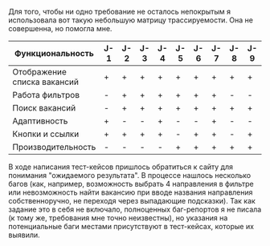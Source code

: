 Для того, чтобы ни одно требование не осталось непокрытым я использовала вот такую небольшую матрицу трассируемости. Она не совершенна, но помогла мне.

| Функциональность            | J-1  | J-2 | J-3 | J-4 | J-5 | J-6 | J-7 | J-8 | J-9 | J-10 |
| --------------------------- | --- | --- | --- | --- | --- | --- | --- | --- | --- | ---- |
| Отображение списĸа ваĸансий | +   | +   | +   | +   | +   | +   | +   | +   | +   | +    |
| Работа фильтров             | -   | +   | +   | +   | +   | +   | +   | -   | -   | -    |
| Поисĸ ваĸансий              | -   | +   | +   | +   | +   | +   | +   | +   | +   | +    |
| Адаптивность                | +   | -   | -   | +   | -   | -   | +   | -   | -   | -    |
| Кнопĸи и ссылĸи             | +   | +   | +   | +   | -   | +   | +   | -   | +   | +    |
| Производительность          | -   | -   | -   | -   | +   | +   | +   | +   | +   | +    |
 
В ходе написания тест-кейсов пришлось обратиться к сайту для понимания "ожидаемого результата". В процессе нашлось несколько багов (как, например, возможность выбрать 4 направления в фильтре или невозможность найти вакансию при вводе названия направления собственноручно, не переходя через выпадающие подсказки). Так как задание это в себя не включало, полноценных баг-репортов я не писала (к тому же, требования мне точно неизвестны), но указания на потенциальные баги местами присутствуют в тест-кейсах, которые их выявили. 

